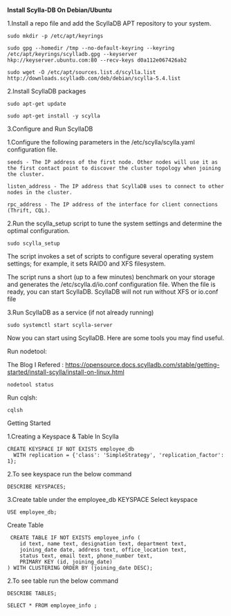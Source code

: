 **Install Scylla-DB On Debian/Ubuntu**

1.Install a repo file and add the ScyllaDB APT repository to your system.

    sudo mkdir -p /etc/apt/keyrings
    
    sudo gpg --homedir /tmp --no-default-keyring --keyring /etc/apt/keyrings/scylladb.gpg --keyserver hkp://keyserver.ubuntu.com:80 --recv-keys d0a112e067426ab2
    
    sudo wget -O /etc/apt/sources.list.d/scylla.list http://downloads.scylladb.com/deb/debian/scylla-5.4.list


2.Install ScyllaDB packages

    sudo apt-get update
    
    sudo apt-get install -y scylla
    
3.Configure and Run ScyllaDB

1.Configure the following parameters in the /etc/scylla/scylla.yaml configuration file.

    seeds - The IP address of the first node. Other nodes will use it as the first contact point to discover the cluster topology when joining the cluster.

    listen_address - The IP address that ScyllaDB uses to connect to other nodes in the cluster.

    rpc_address - The IP address of the interface for client connections (Thrift, CQL).

2.Run the scylla_setup script to tune the system settings and determine the optimal configuration.

    sudo scylla_setup

The script invokes a set of scripts to configure several operating system settings; for example, it sets RAID0 and XFS filesystem.

The script runs a short (up to a few minutes) benchmark on your storage and generates the /etc/scylla.d/io.conf configuration file. When the file is ready, you can start ScyllaDB. ScyllaDB will not run without XFS or io.conf file

3.Run ScyllaDB as a service (if not already running)

    sudo systemctl start scylla-server

Now you can start using ScyllaDB. Here are some tools you may find useful.

Run nodetool:

The Blog I Refered : https://opensource.docs.scylladb.com/stable/getting-started/install-scylla/install-on-linux.html

    nodetool status

Run cqlsh:

    cqlsh

Getting Started

1.Creating a Keyspace & Table In Scylla

    CREATE KEYSPACE IF NOT EXISTS employee_db
      WITH replication = {'class': 'SimpleStrategy', 'replication_factor': 1};
      
2.To see keyspace run the below command

    DESCRIBE KEYSPACES;

  
3.Create table under the employee_db KEYSPACE
Select keyspace

    USE employee_db;
    
Create Table 

     CREATE TABLE IF NOT EXISTS employee_info (
        id text, name text, designation text, department text,
        joining_date date, address text, office_location text,
        status text, email text, phone_number text,
        PRIMARY KEY (id, joining_date)
    ) WITH CLUSTERING ORDER BY (joining_date DESC);
  
2.To see table run the below command

    DESCRIBE TABLES;

    SELECT * FROM employee_info ;
    
